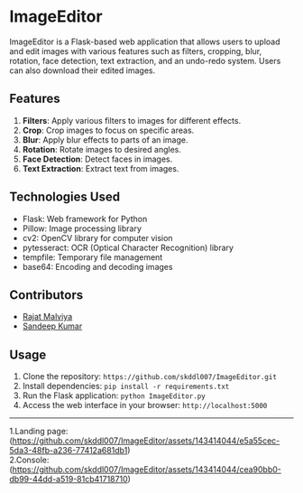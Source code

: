 # ImageEditor

ImageEditor is a Flask-based web application that allows users to upload and edit images with various features such as filters, cropping, blur, rotation, face detection, text extraction, and an undo-redo system. Users can also download their edited images.

## Features

1. **Filters**: Apply various filters to images for different effects.
2. **Crop**: Crop images to focus on specific areas.
3. **Blur**: Apply blur effects to parts of an image.
4. **Rotation**: Rotate images to desired angles.
5. **Face Detection**: Detect faces in images.
6. **Text Extraction**: Extract text from images.

## Technologies Used

- Flask: Web framework for Python
- Pillow: Image processing library
- cv2: OpenCV library for computer vision
- pytesseract: OCR (Optical Character Recognition) library
- tempfile: Temporary file management
- base64: Encoding and decoding images

## Contributors

- [Rajat Malviya](https://github.com/rajat-malvi)
- [Sandeep Kumar](https://github.com/skddl007)

## Usage

1. Clone the repository: `https://github.com/skddl007/ImageEditor.git`
2. Install dependencies: `pip install -r requirements.txt`
3. Run the Flask application: `python ImageEditor.py`
4. Access the web interface in your browser: `http://localhost:5000`

---

1.Landing page:(https://github.com/skddl007/ImageEditor/assets/143414044/e5a55cec-5da3-48fb-a236-77412a681db1)  
2.Console:(https://github.com/skddl007/ImageEditor/assets/143414044/cea90bb0-db99-44dd-a519-81cb41718710)
